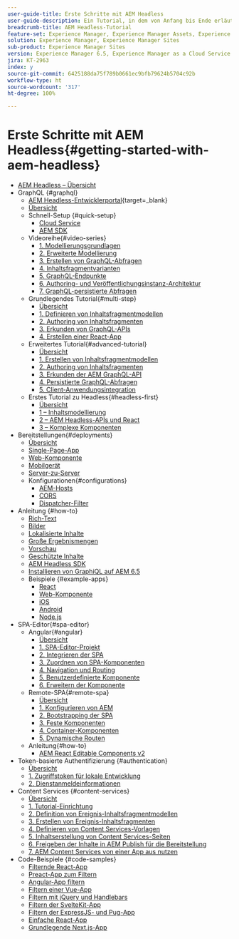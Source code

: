 ```yaml
---
user-guide-title: Erste Schritte mit AEM Headless
user-guide-description: Ein Tutorial, in dem von Anfang bis Ende erläutert wird, wie Inhalte mithilfe von AEM Headless aufgebaut und bereitgestellt werden können.
breadcrumb-title: AEM Headless-Tutorial
feature-set: Experience Manager, Experience Manager Assets, Experience Manager Sites
solution: Experience Manager, Experience Manager Sites
sub-product: Experience Manager Sites
version: Experience Manager 6.5, Experience Manager as a Cloud Service
jira: KT-2963
index: y
source-git-commit: 6425188da75f789b0661ec9bfb79624b5704c92b
workflow-type: ht
source-wordcount: '317'
ht-degree: 100%

---
```



# Erste Schritte mit AEM Headless{#getting-started-with-aem-headless}

+ [AEM Headless – Übersicht](./overview.md)
+ GraphQL {#graphql}
   + [AEM Headless-Entwicklerportal](https://experienceleague.adobe.com/landing/experience-manager/headless/developer.html?lang=de){target=_blank}
   + [Übersicht](./graphql/overview.md)
   + Schnell-Setup {#quick-setup}
      + [Cloud Service](./graphql/quick-setup/cloud-service.md)
      + [AEM SDK](./graphql/quick-setup/local-sdk.md)
   + Videoreihe{#video-series}
      + [&#x200B;1. Modellierungsgrundlagen](./graphql/video-series/modeling-basics.md)
      + [&#x200B;2. Erweiterte Modellierung](./graphql/video-series/advanced-modeling.md)
      + [&#x200B;3. Erstellen von GraphQL-Abfragen](./graphql/video-series/creating-graphql-queries.md)
      + [&#x200B;4. Inhaltsfragmentvarianten](./graphql/video-series/content-fragment-variations.md)
      + [&#x200B;5. GraphQL-Endpunkte](./graphql/video-series/graphql-endpoints.md)
      + [&#x200B;6. Authoring- und Veröffentlichungsinstanz-Architektur](./graphql/video-series/author-publish-architecture.md)
      + [&#x200B;7. GraphQL-persistierte Abfragen](./graphql/video-series/graphql-persisted-queries.md)
   + Grundlegendes Tutorial{#multi-step}
      + [Übersicht](./graphql/multi-step/overview.md)
      + [&#x200B;1. Definieren von Inhaltsfragmentmodellen](./graphql/multi-step/content-fragment-models.md)
      + [&#x200B;2. Authoring von Inhaltsfragmenten](./graphql/multi-step/author-content-fragments.md)
      + [&#x200B;3. Erkunden von GraphQL-APIs](./graphql/multi-step/explore-graphql-api.md)
      + [4. Erstellen einer React-App](./graphql/multi-step/graphql-and-react-app.md)
   + Erweitertes Tutorial{#advanced-tutorial}
      + [Übersicht](/help/headless-tutorial/graphql/advanced-graphql/overview.md)
      + [&#x200B;1. Erstellen von Inhaltsfragmentmodellen](/help/headless-tutorial/graphql/advanced-graphql/create-content-fragment-models.md)
      + [&#x200B;2. Authoring von Inhaltsfragmenten](/help/headless-tutorial/graphql/advanced-graphql/author-content-fragments.md)
      + [&#x200B;3. Erkunden der AEM GraphQL-API](/help/headless-tutorial/graphql/advanced-graphql/explore-graphql-api.md)
      + [&#x200B;4. Persistierte GraphQL-Abfragen](/help/headless-tutorial/graphql/advanced-graphql/graphql-persisted-queries.md)
      + [&#x200B;5. Client-Anwendungsintegration](/help/headless-tutorial/graphql/advanced-graphql/client-application-integration.md)
   + Erstes Tutorial zu Headless{#headless-first}
      + [Übersicht](./graphql/headless-first-tutorial/overview.md)
      + [1 – Inhaltsmodellierung](./graphql/headless-first-tutorial/1-content-modeling.md)
      + [2 – AEM Headless-APIs und React](./graphql/headless-first-tutorial/2-aem-headless-apis-and-react.md)
      + [3 – Komplexe Komponenten](./graphql/headless-first-tutorial/3-complex-components.md)
+ Bereitstellungen{#deployments}
   + [Übersicht](./graphql/deployment/overview.md)
   + [Single-Page-App](./graphql/deployment/spa.md)
   + [Web-Komponente](./graphql/deployment/web-component.md)
   + [Mobilgerät](./graphql/deployment/mobile.md)
   + [Server-zu-Server](./graphql/deployment/server-to-server.md)
   + Konfigurationen{#configurations}
      + [AEM-Hosts](./graphql/deployment/configurations/aem-hosts.md)
      + [CORS](./graphql/deployment/configurations/cors.md)
      + [Dispatcher-Filter](./graphql/deployment/configurations/dispatcher-filters.md)
+ Anleitung {#how-to}
   + [Rich-Text](./graphql/how-to/rich-text.md)
   + [Bilder](./graphql/how-to/images.md)
   + [Lokalisierte Inhalte](./graphql/how-to/localized-content.md)
   + [Große Ergebnismengen](./graphql/how-to/large-result-sets.md)
   + [Vorschau](./graphql/how-to/preview.md)
   + [Geschützte Inhalte](./graphql/how-to/protected-content.md)
   + [AEM Headless SDK](./graphql/how-to/aem-headless-sdk.md)
   + [Installieren von GraphiQL auf AEM 6.5](./graphql/how-to/install-graphiql-aem-6-5.md)
   + Beispiele {#example-apps}
      + [React](./graphql/example-apps/react-app.md)
      + [Web-Komponente](./graphql/example-apps/web-component.md)
      + [iOS](./graphql/example-apps/ios-swiftui-app.md)
      + [Android](./graphql/example-apps/android-app.md)
      + [Node.js](./graphql/example-apps/server-to-server-app.md)
+ SPA-Editor{#spa-editor}
   + Angular{#angular}
      + [Übersicht](./spa-editor/angular/overview.md)
      + [&#x200B;1. SPA-Editor-Projekt](./spa-editor/angular/create-project.md)
      + [&#x200B;2. Integrieren der SPA](./spa-editor/angular/integrate-spa.md)
      + [&#x200B;3. Zuordnen von SPA-Komponenten](./spa-editor/angular/map-components.md)
      + [&#x200B;4. Navigation und Routing](./spa-editor/angular/navigation-routing.md)
      + [&#x200B;5. Benutzerdefinierte Komponente](./spa-editor/angular/custom-component.md)
      + [6. Erweitern der Komponente](./spa-editor/angular/extend-component.md)
   + Remote-SPA{#remote-spa}
      + [Übersicht](./spa-editor/remote-spa/overview.md)
      + [&#x200B;1. Konfigurieren von AEM](./spa-editor/remote-spa/aem-configure.md)
      + [&#x200B;2. Bootstrapping der SPA](./spa-editor/remote-spa/spa-bootstrap.md)
      + [&#x200B;3. Feste Komponenten](./spa-editor/remote-spa/spa-fixed-component.md)
      + [&#x200B;4. Container-Komponenten](./spa-editor/remote-spa/spa-container-component.md)
      + [&#x200B;5. Dynamische Routen](./spa-editor/remote-spa/spa-dynamic-routes.md)
   + Anleitung{#how-to}
      + [AEM React Editable Components v2](./spa-editor/how-to/react-core-components-v2.md)
+ Token-basierte Authentifizierung {#authentication}
   + [Übersicht](./authentication/overview.md)
   + [&#x200B;1. Zugriffstoken für lokale Entwicklung](./authentication/local-development-access-token.md)
   + [&#x200B;2. Dienstanmeldeinformationen](./authentication/service-credentials.md)
+ Content Services {#content-services}
   + [Übersicht](./content-services/overview.md)
   + [&#x200B;1. Tutorial-Einrichtung](./content-services/chapter-1.md)
   + [&#x200B;2. Definition von Ereignis-Inhaltsfragmentmodellen](./content-services/chapter-2.md)
   + [&#x200B;3. Erstellen von Ereignis-Inhaltsfragmenten](./content-services/chapter-3.md)
   + [&#x200B;4. Definieren von Content Services-Vorlagen](./content-services/chapter-4.md)
   + [&#x200B;5. Inhaltserstellung von Content Services-Seiten](./content-services/chapter-5.md)
   + [&#x200B;6. Freigeben der Inhalte in AEM Publish für die Bereitstellung](./content-services/chapter-6.md)
   + [&#x200B;7. AEM Content Services von einer App aus nutzen](./content-services/chapter-7.md)
+ Code-Beispiele {#code-samples}
   + [Filternde React-App](./graphql/code-samples/filtering-react-app.md)
   + [Preact-App zum Filtern](./graphql/code-samples/filtering-preact-app.md)
   + [Angular-App filtern](./graphql/code-samples/filtering-angular-app.md)
   + [Filtern einer Vue-App](./graphql/code-samples/filtering-vue-app.md)
   + [Filtern mit jQuery und Handlebars](./graphql/code-samples/filtering-jquery-handlebars.md)
   + [Filtern der SvelteKit-App](./graphql/code-samples/filtering-sveltekit-app.md)
   + [Filtern der ExpressJS- und Pug-App](./graphql/code-samples/filtering-express-pug-app.md)
   + [Einfache React-App](./graphql/code-samples/basic-react-app.md)
   + [Grundlegende Next.js-App](./graphql/code-samples/basic-nextjs-app.md)

